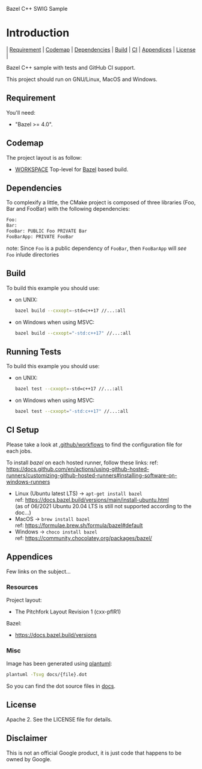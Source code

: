 Bazel C++ SWIG Sample

# Introduction
<nav for="project"> |
<a href="#requirement">Requirement</a> |
<a href="#codemap">Codemap</a> |
<a href="#dependencies">Dependencies</a> |
<a href="#build">Build</a> |
<a href="ci/README.md">CI</a> |
<a href="#appendices">Appendices</a> |
<a href="#license">License</a> |
</nav>

Bazel C++ sample with tests and GitHub CI support.

This project should run on GNU/Linux, MacOS and Windows.

## Requirement
You'll need:

* "Bazel >= 4.0".

## Codemap
The project layout is as follow:

* [WORKSPACE](WORKSPACE) Top-level for [Bazel](https://bazel.build) based build.

## Dependencies
To complexify a little, the CMake project is composed of three libraries (Foo, Bar and FooBar)
with the following dependencies:

```sh
Foo:
Bar:
FooBar: PUBLIC Foo PRIVATE Bar
FooBarApp: PRIVATE FooBar
```

note: Since `Foo` is a public dependency of `FooBar`, then `FooBarApp` will
*see* `Foo` inlude directories

## Build
To build this example you should use:

* on UNIX:
  ```sh
  bazel build --cxxopt=-std=c++17 //...:all
  ```

* on Windows when using MSVC:
  ```sh
  bazel build --cxxopt="-std:c++17" //...:all
  ```

## Running Tests
To build this example you should use:

* on UNIX:
  ```sh
  bazel test --cxxopt=-std=c++17 //...:all
  ```

* on Windows when using MSVC:
  ```sh
  bazel test --cxxopt="-std:c++17" //...:all
  ```

## CI Setup
Please take a look at [.github/workflows](.github/workflows) to find the configuration file for each jobs.

To install *bazel* on each hosted runner, follow these links:
ref: https://docs.github.com/en/actions/using-github-hosted-runners/customizing-github-hosted-runners#installing-software-on-windows-runners

* Linux (Ubuntu latest LTS) -> `apt-get install bazel`<br>
  ref: https://docs.bazel.build/versions/main/install-ubuntu.html<br>
  (as of 06/2021 Ubuntu 20.04 LTS is still not supported according to the doc...)
* MacOS -> `brew install bazel`<br>
  ref: https://formulae.brew.sh/formula/bazel#default
* Windows -> `choco install bazel`<br>
  ref: https://community.chocolatey.org/packages/bazel/

## Appendices
Few links on the subject...

### Resources
Project layout:
* The Pitchfork Layout Revision 1 (cxx-pflR1)

Bazel:
* https://docs.bazel.build/versions

### Misc
Image has been generated using [plantuml](http://plantuml.com/):
```bash
plantuml -Tsvg docs/{file}.dot
```
So you can find the dot source files in [docs](docs).

## License
Apache 2. See the LICENSE file for details.

## Disclaimer
This is not an official Google product, it is just code that happens to be
owned by Google.

